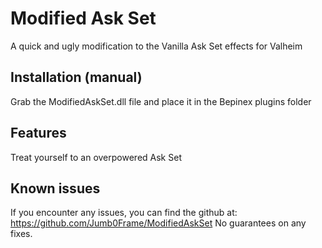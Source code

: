﻿# Modified Ask Set

A quick and ugly modification to the Vanilla Ask Set effects for Valheim

## Installation (manual)

Grab the ModifiedAskSet.dll file and place it in the Bepinex plugins folder


## Features

Treat yourself to an overpowered Ask Set

## Known issues
If you encounter any issues, you can find the github at: https://github.com/Jumb0Frame/ModifiedAskSet
No guarantees on any fixes.
